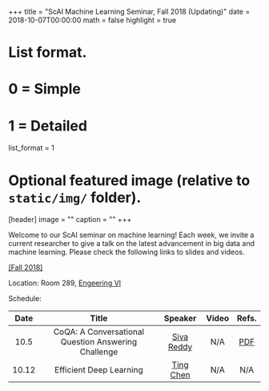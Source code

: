 +++
title = "ScAI Machine Learning Seminar, Fall 2018 (Updating)"
date = 2018-10-07T00:00:00
math = false
highlight = true

# List format.
#   0 = Simple
#   1 = Detailed
list_format = 1

# Optional featured image (relative to `static/img/` folder).
[header]
image = ""
caption = ""
+++

Welcome to our ScAI seminar on machine learning! Each week, we invite a current researcher to give a talk on the latest advancement in big data and machine learning. Please check the following links to slides and videos.

[\[Fall 2018\]](https://scai.cs.ucla.edu/?page_id=373)

Location: Room 289, [Engeering VI](https://goo.gl/maps/UajRgvm2TRR2)

Schedule:

|  Date |                        Title                        |               Speaker              |  Video | Refs. |
|:-----:|:---------------------------------------------------:|:----------------------------------:|:-----:|:----------:|
| 10.5 | CoQA: A Conversational Question Answering Challenge | [Siva Reddy](http://sivareddy.in/) |  N/A   | [PDF](https://arxiv.org/abs/1808.07042)        |
| 10.12 |               Efficient Deep Learning               |[Ting Chen](http://web.cs.ucla.edu/~tingchen/)|    N/A   |    N/A  |